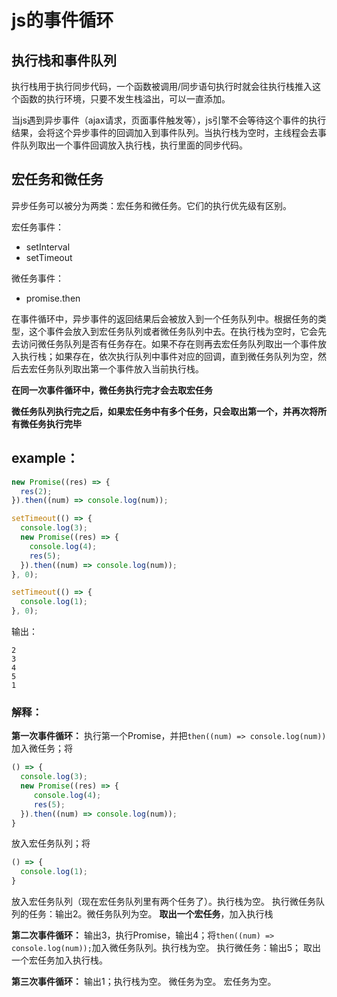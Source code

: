 # js的事件循环

## 执行栈和事件队列
执行栈用于执行同步代码，一个函数被调用/同步语句执行时就会往执行栈推入这个函数的执行环境，只要不发生栈溢出，可以一直添加。

当js遇到异步事件（ajax请求，页面事件触发等），js引擎不会等待这个事件的执行结果，会将这个异步事件的回调加入到事件队列。当执行栈为空时，主线程会去事件队列取出一个事件回调放入执行栈，执行里面的同步代码。

## 宏任务和微任务
异步任务可以被分为两类：宏任务和微任务。它们的执行优先级有区别。

宏任务事件：
- setInterval
- setTimeout

微任务事件：
- promise.then

在事件循环中，异步事件的返回结果后会被放入到一个任务队列中。根据任务的类型，这个事件会放入到宏任务队列或者微任务队列中去。在执行栈为空时，它会先去访问微任务队列是否有任务存在。如果不存在则再去宏任务队列取出一个事件放入执行栈；如果存在，依次执行队列中事件对应的回调，直到微任务队列为空，然后去宏任务队列取出第一个事件放入当前执行栈。

**在同一次事件循环中，微任务执行完才会去取宏任务**

**微任务队列执行完之后，如果宏任务中有多个任务，只会取出第一个，并再次将所有微任务执行完毕**

## example：
```js
new Promise((res) => {
  res(2);
}).then((num) => console.log(num));

setTimeout(() => {
  console.log(3);
  new Promise((res) => {
    console.log(4);
    res(5);
  }).then((num) => console.log(num));
}, 0);

setTimeout(() => {
  console.log(1);
}, 0);
```
输出：
```
2
3
4
5
1
```
### 解释：
**第一次事件循环：**
执行第一个Promise，并把`then((num) => console.log(num))`加入微任务；将

```js
() => {
  console.log(3);
  new Promise((res) => {
     console.log(4);
     res(5);
  }).then((num) => console.log(num));
}
```

放入宏任务队列；将

```js
() => {
  console.log(1);
}
```
放入宏任务队列（现在宏任务队列里有两个任务了）。执行栈为空。
执行微任务队列的任务：输出2。微任务队列为空。
**取出一个宏任务**，加入执行栈

**第二次事件循环：**
输出3，执行Promise，输出4；将`then((num) => console.log(num));`加入微任务队列。执行栈为空。
执行微任务：输出5；
取出一个宏任务加入执行栈。

**第三次事件循环：**
输出1；执行栈为空。
微任务为空。
宏任务为空。
